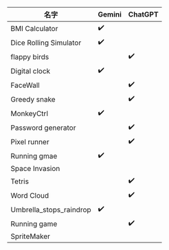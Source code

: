 | 名字 | Gemini    |ChatGPT  | 
|------|------|------
|   BMI Calculator   |  :heavy_check_mark:    |    |  
|  Dice Rolling Simulator   |  :heavy_check_mark:  |        |   
|  flappy birds |   |    :heavy_check_mark:   |   
|   Digital clock  | :heavy_check_mark:    |          |    
|   FaceWall |    |    :heavy_check_mark:    |   
|   Greedy snake |    |    :heavy_check_mark:    |   
|   MonkeyCtrl  |   :heavy_check_mark:   |       |  
|   Password generator  |    |   :heavy_check_mark:   |  
|  Pixel runner |    |      :heavy_check_mark:  |
|   Running gmae  |  :heavy_check_mark:   |       | 
|   Space Invasion  |     |       |  
|   Tetris  |    |    :heavy_check_mark:    |  
|  Word Cloud  |     |    :heavy_check_mark:    |
|  Umbrella_stops_raindrop  |  :heavy_check_mark:  |      |  
|   Running game  |    |   :heavy_check_mark:    |  
|   SpriteMaker  |     |       |  

